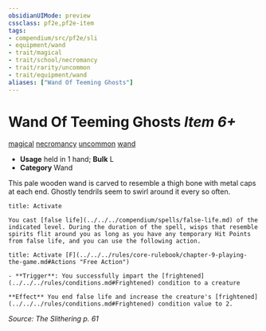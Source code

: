 ```yaml
---
obsidianUIMode: preview
cssclass: pf2e,pf2e-item
tags:
- compendium/src/pf2e/sli
- equipment/wand
- trait/magical
- trait/school/necromancy
- trait/rarity/uncommon
- trait/equipment/wand
aliases: ["Wand Of Teeming Ghosts"]
---
```

# Wand Of Teeming Ghosts *Item 6+*  
[magical](magical.md)  [necromancy](necromancy.md)  [uncommon](uncommon.md)  [wand](wand.md)  

- **Usage** held in 1 hand; **Bulk** L
- **Category** Wand

This pale wooden wand is carved to resemble a thigh bone with metal caps at each end. Ghostly tendrils seem to swirl around it every so often.

```ad-embed-ability
title: Activate

You cast [false life](../../../compendium/spells/false-life.md) of the indicated level. During the duration of the spell, wisps that resemble spirits flit around you as long as you have any temporary Hit Points from false life, and you can use the following action.
```

```ad-embed-ability
title: Activate [F](../../../rules/core-rulebook/chapter-9-playing-the-game.md#Actions "Free Action")

- **Trigger**: You successfully impart the [frightened](../../../rules/conditions.md#Frightened) condition to a creature

**Effect** You end false life and increase the creature's [frightened](../../../rules/conditions.md#Frightened) condition value to 2.
```

*Source: The Slithering p. 61*
